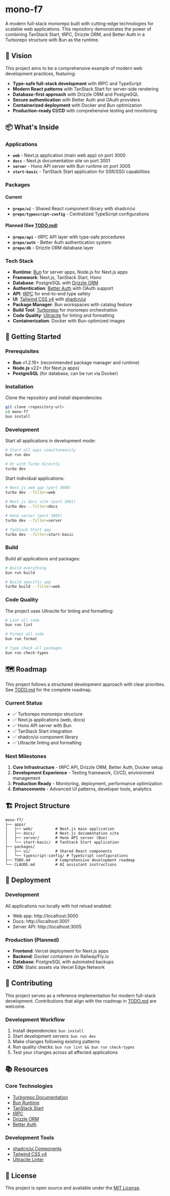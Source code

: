 # mono-f7

A modern full-stack monorepo built with cutting-edge technologies for scalable web applications. This repository demonstrates the power of combining TanStack Start, tRPC, Drizzle ORM, and Better Auth in a Turborepo structure with Bun as the runtime.

## 🚀 Vision

This project aims to be a comprehensive example of modern web development practices, featuring:

- **Type-safe full-stack development** with tRPC and TypeScript
- **Modern React patterns** with TanStack Start for server-side rendering
- **Database-first approach** with Drizzle ORM and PostgreSQL
- **Secure authentication** with Better Auth and OAuth providers
- **Containerized deployment** with Docker and Bun optimization
- **Production-ready CI/CD** with comprehensive testing and monitoring

## 📦 What's Inside

### Applications

- **`web`** - Next.js application (main web app) on port 3000
- **`docs`** - Next.js documentation site on port 3001  
- **`server`** - Hono API server with Bun runtime on port 3005
- **`start-basic`** - TanStack Start application for SSR/SSG capabilities

### Packages

#### Current
- **`@repo/ui`** - Shared React component library with shadcn/ui
- **`@repo/typescript-config`** - Centralized TypeScript configurations

#### Planned (See [TODO.md](./TODO.md))
- **`@repo/api`** - tRPC API layer with type-safe procedures
- **`@repo/auth`** - Better Auth authentication system
- **`@repo/db`** - Drizzle ORM database layer

### Tech Stack

- **Runtime**: [Bun](https://bun.sh/) for server apps, Node.js for Next.js apps
- **Framework**: Next.js, TanStack Start, Hono
- **Database**: PostgreSQL with [Drizzle ORM](https://orm.drizzle.team/)
- **Authentication**: [Better Auth](https://www.better-auth.com/) with OAuth support
- **API**: [tRPC](https://trpc.io/) for end-to-end type safety
- **UI**: [Tailwind CSS v4](https://tailwindcss.com/) with [shadcn/ui](https://ui.shadcn.com/)
- **Package Manager**: Bun workspaces with catalog feature
- **Build Tool**: [Turborepo](https://turbo.build/repo) for monorepo orchestration
- **Code Quality**: [Ultracite](https://github.com/bombshell-dev/ultracite) for linting and formatting
- **Containerization**: Docker with Bun-optimized images

## 🚀 Getting Started

### Prerequisites

- **Bun** v1.2.19+ (recommended package manager and runtime)
- **Node.js** v22+ (for Next.js apps)
- **PostgreSQL** (for database, can be run via Docker)

### Installation

Clone the repository and install dependencies:

```bash
git clone <repository-url>
cd mono-f7
bun install
```

### Development

Start all applications in development mode:

```bash
# Start all apps simultaneously
bun run dev

# Or with Turbo directly
turbo dev
```

Start individual applications:

```bash
# Next.js web app (port 3000)
turbo dev --filter=web

# Next.js docs site (port 3001)  
turbo dev --filter=docs

# Hono server (port 3005)
turbo dev --filter=server

# TanStack Start app 
turbo dev --filter=start-basic
```

### Build

Build all applications and packages:

```bash
# Build everything
bun run build

# Build specific app
turbo build --filter=web
```

### Code Quality

The project uses Ultracite for linting and formatting:

```bash
# Lint all code
bun run lint

# Format all code  
bun run format

# Type check all packages
bun run check-types
```

## 🗺️ Roadmap

This project follows a structured development approach with clear priorities. See [TODO.md](./TODO.md) for the complete roadmap.

### Current Status
- ✅ Turborepo monorepo structure
- ✅ Next.js applications (web, docs)
- ✅ Hono API server with Bun
- ✅ TanStack Start integration
- ✅ shadcn/ui component library
- ✅ Ultracite linting and formatting

### Next Milestones
1. **Core Infrastructure** - tRPC API, Drizzle ORM, Better Auth, Docker setup
2. **Development Experience** - Testing framework, CI/CD, environment management  
3. **Production Ready** - Monitoring, deployment, performance optimization
4. **Enhancements** - Advanced UI patterns, developer tools, analytics

## 🏗️ Project Structure

```
mono-f7/
├── apps/
│   ├── web/          # Next.js main application
│   ├── docs/         # Next.js documentation site  
│   ├── server/       # Hono API server (Bun)
│   └── start-basic/  # TanStack Start application
├── packages/
│   ├── ui/           # Shared React components
│   └── typescript-config/ # TypeScript configurations
├── TODO.md           # Comprehensive development roadmap
└── CLAUDE.md         # AI assistant instructions
```

## 🚢 Deployment

### Development
All applications run locally with hot reload enabled:
- Web app: http://localhost:3000
- Docs: http://localhost:3001  
- Server API: http://localhost:3005

### Production (Planned)
- **Frontend**: Vercel deployment for Next.js apps
- **Backend**: Docker containers on Railway/Fly.io
- **Database**: PostgreSQL with automated backups
- **CDN**: Static assets via Vercel Edge Network

## 🤝 Contributing

This project serves as a reference implementation for modern full-stack development. Contributions that align with the roadmap in [TODO.md](./TODO.md) are welcome.

### Development Workflow
1. Install dependencies: `bun install`
2. Start development servers: `bun run dev`
3. Make changes following existing patterns
4. Run quality checks: `bun run lint && bun run check-types`
5. Test your changes across all affected applications

## 📚 Resources

### Core Technologies
- [Turborepo Documentation](https://turbo.build/repo/docs)
- [Bun Runtime](https://bun.sh/docs)
- [TanStack Start](https://tanstack.com/start/latest)
- [tRPC](https://trpc.io/)
- [Drizzle ORM](https://orm.drizzle.team/)
- [Better Auth](https://www.better-auth.com/)

### Development Tools
- [shadcn/ui Components](https://ui.shadcn.com/)
- [Tailwind CSS v4](https://tailwindcss.com/)
- [Ultracite Linter](https://github.com/bombshell-dev/ultracite)

## 📄 License

This project is open source and available under the [MIT License](LICENSE).
